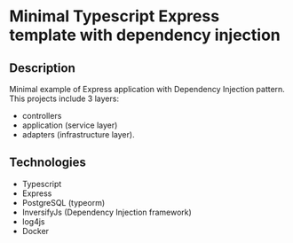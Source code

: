 # Minimal Typescript Express template with dependency injection
## Description
Minimal example of Express application with Dependency Injection pattern.
This projects include 3 layers:
- controllers
- application (service layer)
- adapters (infrastructure layer).
## Technologies
- Typescript
- Express
- PostgreSQL (typeorm)
- InversifyJs (Dependency Injection framework)
- log4js
- Docker